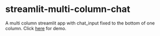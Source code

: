 # streamlit-multi-column-chat
A multi column streamlit app with chat_input fixed to the bottom of one column.
Click [here](https://galtay-streamlit-multi-column-chat-app-q6ynqa.streamlit.app/) for demo.
